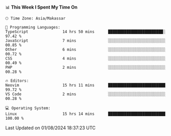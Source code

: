 <!--START_SECTION:waka-->
📊 **This Week I Spent My Time On** 

```text
🕑︎ Time Zone: Asia/Makassar

💬 Programming Languages: 
TypeScript               14 hrs 50 mins      ████████████████████████░   97.42 % 
JavaScript               7 mins              ░░░░░░░░░░░░░░░░░░░░░░░░░   00.85 % 
Other                    6 mins              ░░░░░░░░░░░░░░░░░░░░░░░░░   00.72 % 
CSS                      4 mins              ░░░░░░░░░░░░░░░░░░░░░░░░░   00.49 % 
PHP                      2 mins              ░░░░░░░░░░░░░░░░░░░░░░░░░   00.28 % 

🔥 Editors: 
Neovim                   15 hrs 11 mins      █████████████████████████   99.72 % 
VS Code                  2 mins              ░░░░░░░░░░░░░░░░░░░░░░░░░   00.28 % 

💻 Operating System: 
Linux                    15 hrs 14 mins      █████████████████████████   100.00 % 
```


 Last Updated on 01/08/2024 18:37:23 UTC
<!--END_SECTION:waka-->
